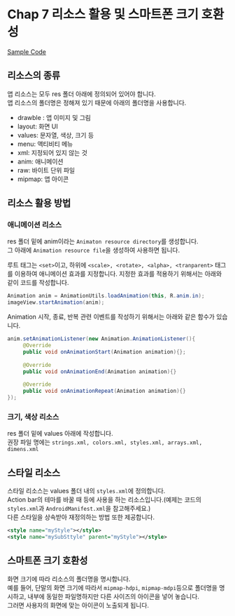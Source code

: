# Chap 7 리소스 활용 및 스마트폰 크기 호환성

[Sample Code](../07_Resource)

## 리소스의 종류

앱 리소스는 모두 res 폴더 아래에 정의되어 있어야 합니다.  
앱 리소스의 폴더명은 정해져 있기 때문에 아래의 폴더명을 사용합니다.  
- drawble : 앱 이미지 및 그림
- layout: 화면 UI
- values: 문자열, 색상, 크기 등 
- menu: 액티비티 메뉴
- xml: 지정되어 있지 않는 것
- anim: 애니메이션
- raw: 바이트 단위 파일
- mipmap: 앱 아이콘 

## 리소스 활용 방법

### 애니메이션 리소스

res 폴더 밑에 anim이라는 `Animaton resource directory`를 생성합니다.  
그 아래에 `Animation resource file`을 생성하여 사용하면 됩니다.  

루트 태그는 `<set>`이고, 하위에 `<scale>, <rotate>, <alpha>, <tranparent>` 태그를 이용하여 애니메이션 효과를 지정합니다.
지정한 효과를 적용하기 위해서는 아래와 같이 코드를 작성합니다.

```java
Animation anim = AnimationUtils.loadAnimation(this, R.anim.in);
imageView.startAnimation(anim);
```

Animation 시작, 종료, 반복 관련 이벤트를 작성하기 위해서는 아래와 같은 함수가 있습니다. 


```java
anim.setAnimationListener(new Animation.AnimationListener(){
     @Override
     public void onAnimationStart(Animation animation){};
     
     @Override
     public void onAnimationEnd(Animation animation){}
     
     @Override
     public void onAnimationRepeat(Animation animation){}
});

```

### 크기, 색상 리소스

res 폴더 밑에 values 아래에 작성합니다.  
권장 파일 명에는 `strings.xml, colors.xml, styles.xml, arrays.xml, dimens.xml`

## 스타일 리소스

스타일 리소스는 values 폴더 내의 `styles.xml`에 정의합니다.  
Action bar의 테마를 바꿀 때 등에 사용을 하는 리소스입니다.(예제는 코드의 `styles.xml`과 `AndroidManifest.xml`을 참고해주세요.)  
다른 스타일을 상속받아 재정의하는 방법 또한 제공합니다.  

```xml
<style name="myStyle"></style>
<style name="mySubSttyle" parent="myStyle"></style>
```

## 스마트폰 크기 호환성

화면 크기에 따라 리소스의 폴더명을 명시합니다.  
예를 들어, 단말의 화면 크기에 따라서 `mipmap-hdpi`, `mipmap-mdpi`등으로 폴더명을 명시하고, 내부에 동일한 파일명하지만 다른 사이즈의 아이콘을 넣어 놓습니다.  
그러면 사용자의 화면에 맞는 아이콘이 노출되게 됩니다.  
